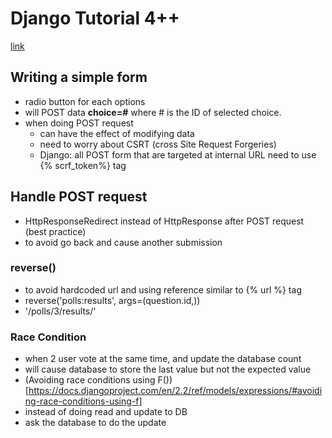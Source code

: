# Django Tutorial 4++
[link](https://docs.djangoproject.com/en/2.2/intro/tutorial04/)

## Writing a simple form
- radio button for each options
- will POST data **choice=#** where # is the ID of selected choice.
- when doing POST request
    - can have the effect of modifying data
    - need to worry about CSRT (cross Site Request Forgeries)
    - Django: all POST form that are targeted at internal URL need to use {% scrf_token%} tag

## Handle POST request
- HttpResponseRedirect instead of HttpResponse after POST request (best practice)
- to avoid go back and cause another submission

### reverse()
- to avoid hardcoded url and using reference similar to {% url %} tag
- reverse('polls:results', args=(question.id,))
- '/polls/3/results/'

### Race Condition
- when 2 user vote at the same time, and update the database count
- will cause database to store the last value but not the expected value
- (Avoiding race conditions using F())[https://docs.djangoproject.com/en/2.2/ref/models/expressions/#avoiding-race-conditions-using-f]
- instead of doing read and update to DB
- ask the database to do the update